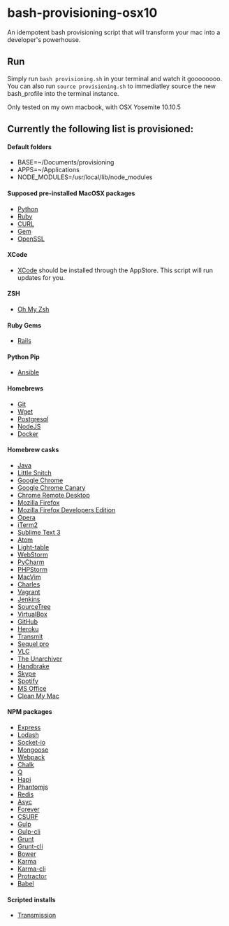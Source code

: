 # bash-provisioning-osx10
An idempotent bash provisioning script that will transform your mac into a developer's powerhouse.

## Run
Simply run ```bash provisioning.sh``` in your terminal and watch it goooooooo. 
You can also run ```source provisioning.sh``` to immediatley source the new bash_profile into the terminal instance.

Only tested on my own macbook, with OSX Yosemite 10.10.5

## Currently the following list is provisioned:

#### Default folders

 - BASE=~/Documents/provisioning
 - APPS=~/Applications
 - NODE_MODULES=/usr/local/lib/node_modules

#### Supposed pre-installed MacOSX packages

 - [Python](https://www.python.org/)
 - [Ruby](https://www.ruby-lang.org/en/)
 - [CURL](http://curl.haxx.se/docs/manpage.html)
 - [Gem](https://rubygems.org/)
 - [OpenSSL](https://www.openssl.org/)

#### XCode

 - [XCode](https://developer.apple.com/xcode/) should be installed through the AppStore. 
 This script will run updates for you.

#### ZSH

 - [Oh My Zsh](http://ohmyz.sh/)

#### Ruby Gems

 - [Rails](http://rubyonrails.org/)

#### Python Pip

 - [Ansible](http://docs.ansible.com/ansible/)

#### Homebrews

 - [Git](https://help.github.com/articles/good-resources-for-learning-git-and-github/)
 - [Wget](http://www.gnu.org/software/wget/)
 - [Postgresql](http://www.postgresql.org/)
 - [NodeJS](https://nodejs.org/en/)
 - [Docker](https://www.docker.com/)

#### Homebrew casks

 - [Java](https://www.java.com/en/download/)
 - [Little Snitch](https://www.obdev.at/products/littlesnitch/index.html)
 - [Google Chrome](https://www.google.nl/chrome/browser/desktop/)
 - [Google Chrome Canary](https://www.google.nl/chrome/browser/canary.html)
 - [Chrome Remote Desktop](https://chrome.google.com/webstore/detail/chrome-remote-desktop/gbchcmhmhahfdphkhkmpfmihenigjmpp?hl=nl)
 - [Mozilla Firefox](https://www.mozilla.org/nl/firefox/new/)
 - [Mozilla Firefox Developers Edition](https://www.mozilla.org/nl/firefox/developer/)
 - [Opera](http://www.opera.com)
 - [iTerm2](https://www.iterm2.com/)
 - [Sublime Text 3](http://www.sublimetext.com/3)
 - [Atom](https://atom.io/)
 - [Light-table](http://lighttable.com/)
 - [WebStorm](https://www.jetbrains.com/webstorm/)
 - [PyCharm](https://www.jetbrains.com/pycharm/)
 - [PHPStorm](https://www.jetbrains.com/phpstorm/)
 - [MacVim](http://usevim.com/2014/10/31/macvim-yosemite/)
 - [Charles](http://www.charlesproxy.com/)
 - [Vagrant](https://www.vagrantup.com/)
 - [Jenkins](https://jenkins-ci.org/)
 - [SourceTree](https://www.sourcetreeapp.com/)
 - [VirtualBox](https://www.virtualbox.org/)
 - [GitHub](https://github.com/)
 - [Heroku](https://www.heroku.com/)
 - [Transmit](https://panic.com/transmit/)
 - [Sequel pro](http://www.sequelpro.com/)
 - [VLC](http://www.videolan.org/vlc/)
 - [The Unarchiver](http://unarchiver.c3.cx/unarchiver)
 - [Handbrake](https://handbrake.fr/)
 - [Skype](http://www.skype.com/nl/)
 - [Spotify](https://www.spotify.com/nl/)
 - [MS Office](https://products.office.com/nl-nl/home)
 - [Clean My Mac](http://macpaw.com/cleanmymac)

#### NPM packages

 - [Express](https://www.npmjs.com/package/express)
 - [Lodash](https://www.npmjs.com/package/lodash)
 - [Socket-io](https://www.npmjs.com/package/socket.io)
 - [Mongoose](https://www.npmjs.com/package/mongoose)
 - [Webpack](https://www.npmjs.com/package/webpack)
 - [Chalk](https://www.npmjs.com/package/chalk)
 - [Q](https://www.npmjs.com/package/q)
 - [Hapi](https://www.npmjs.com/package/hapi)
 - [Phantomjs](https://www.npmjs.com/package/phantomjs)
 - [Redis](https://www.npmjs.com/package/mongoose)
 - [Asyc](https://www.npmjs.com/package/async)
 - [Forever](https://www.npmjs.com/package/forever)
 - [CSURF](https://www.npmjs.com/package/csurf)
 - [Gulp](https://www.npmjs.com/package/gulp)
 - [Gulp-cli](https://www.npmjs.com/package/gulp-cli)
 - [Grunt](https://www.npmjs.com/package/grunt)
 - [Grunt-cli](https://www.npmjs.com/package/grunt-cli)
 - [Bower](https://www.npmjs.com/package/bower)
 - [Karma](https://www.npmjs.com/package/karma)
 - [Karma-cli](https://www.npmjs.com/package/karma-cli)
 - [Protractor](https://www.npmjs.com/package/protractor)
 - [Babel](https://www.npmjs.com/package/babel)

#### Scripted installs

 - [Transmission](http://download.transmissionbt.com)
